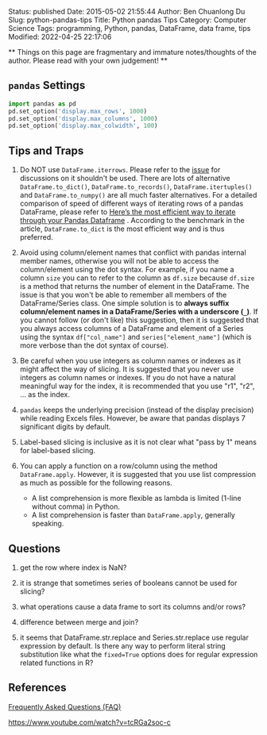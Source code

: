 Status: published
Date: 2015-05-02 21:55:44
Author: Ben Chuanlong Du
Slug: python-pandas-tips
Title: Python pandas Tips
Category: Computer Science
Tags: programming, Python, pandas, DataFrame, data frame, tips
Modified: 2022-04-25 22:17:06

**
Things on this page are
fragmentary and immature notes/thoughts of the author.
Please read with your own judgement!
**

## `pandas` Settings

```Python
import pandas as pd
pd.set_option('display.max_rows', 1000)
pd.set_option('display.max_columns', 1000)
pd.set_option('display.max_colwidth', 100)
```

## Tips and Traps

1. Do NOT use `DataFrame.iterrows`. 
    Please refer to the 
    [issue](https://github.com/pandas-dev/pandas/issues/43874)
    for discussions on it shouldn't be used.
    There are lots of alternative
    `DataFrame.to_dict()`, `DataFrame.to_records()`, `DataFrame.itertuples()` and `DataFrame.to_numpy()` 
    are all much faster alternatives.
    For a detailed comparison of speed of different ways of iterating rows of a pandas DataFrame,
    please refer to
    [Here’s the most efficient way to iterate through your Pandas Dataframe](https://towardsdatascience.com/heres-the-most-efficient-way-to-iterate-through-your-pandas-dataframe-4dad88ac92ee)
    .
    According to the benchmark in the article,
    `DataFrame.to_dict` is the most efficient way
    and is thus preferred.

2. Avoid using column/element names that conflict with pandas internal member names,
    otherwise you will not be able to access the column/element using the dot syntax.
    For example,
    if you name a column `size`
    you can to refer to the column as `df.size`
    because `df.size` is a method that returns the number of element in the DataFrame.
    The issue is that you won't be able to remember all members of the DataFrame/Series class. 
    One simple solution is to **always suffix column/element names in a DataFrame/Series with a underscore (`_`)**. 
    If you cannot follow (or don't like) this suggestion,
    then it is suggested that you always access columns of a DataFrame and element of a Series
    using the syntax `df["col_name"]` and `series["element_name"]` 
    (which is more verbose than the dot syntax of course).

2. Be careful when you use integers as column names or indexes
    as it might affect the way of slicing.
    It is suggested that you never use integers as column names or indexes.
    If you do not have a natural meaningful way for the index,
    it is recommended that you use "r1", "r2", ... as the index.

5. `pandas` keeps the underlying precision (instead of the display precision)
    while reading Excels files.
    However,
    be aware that pandas displays 7 significant digits by default.

6. Label-based slicing is inclusive
    as it is not clear what "pass by 1" means for label-based slicing.

7. You can apply a function on a row/column using the method `DataFrame.apply`.
    However, 
    it is suggested that you use list compression as much as possible for the following reasons.
    - A list comprehension is more flexible as lambda is limited (1-line without comma) in Python.
    - A list comprehension is faster than `DataFrame.apply`, generally speaking.

## Questions

1. get the row where index is NaN?

4. it is strange that sometimes series of booleans cannot be used for slicing?

5. what operations cause a data frame to sort its columns and/or rows?

6. difference between merge and join?

7. it seems that DataFrame.str.replace and Series.str.replace
    use regular expression by default.
    Is there any way to perform literal string substitution
    like what the `fixed=True` options does for regular expression related functions in R?

## References 

[Frequently Asked Questions (FAQ)](https://pandas.pydata.org/pandas-docs/stable/user_guide/gotchas.html)

https://www.youtube.com/watch?v=tcRGa2soc-c
